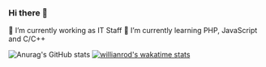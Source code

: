### Hi there 👋

  🔭 I’m currently working as IT Staff
  🌱 I’m currently learning PHP, JavaScript and C/C++
<!--
**nalendro16/nalendro16** is a ✨ _special_ ✨ repository because its `README.md` (this file) appears on your GitHub profile.

Here are some ideas to get you started:

- 👯 I’m looking to collaborate on ...
- 🤔 I’m looking for help with ...
- 💬 Ask me about ...
- 📫 How to reach me: ...
- 😄 Pronouns: ...
- ⚡ Fun fact: ...
-->
![Anurag's GitHub stats](https://github-readme-stats.vercel.app/api?username=nalendro16&show_icons=true&theme=radical)
[![willianrod's wakatime stats](https://github-readme-stats.vercel.app/api/wakatime?username=nalendro6)](https://github.com/nalendro16/github-readme-stats)

